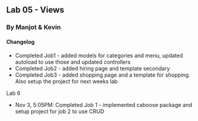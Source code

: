 ## Lab 05 - Views

### By Manjot & Kevin


#### Changelog

- Completed Job1 - added models for categories and menu, updated autoload to use those and updated controllers
- Completed Job2 - added hiring page and template secondary
- Completed Job3 - added shopping page and a template for shopping. Also setup the project for next weeks lab

Lab 6
- Nov 3, 5:05PM: Completed Job 1 - implemented caboose package and setup project for job 2 to use CRUD

